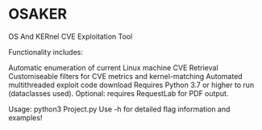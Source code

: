 # OSAKER
OS And KERnel CVE Exploitation Tool

Functionality includes:

Automatic enumeration of current Linux machine
CVE Retrieval
Customiseable filters for CVE metrics and kernel-matching
Automated multithreaded exploit code download
Requires Python 3.7 or higher to run (dataclasses used).
Optional: requires RequestLab for PDF output.

Usage:
python3 Project.py
Use -h for detailed flag information and examples!
